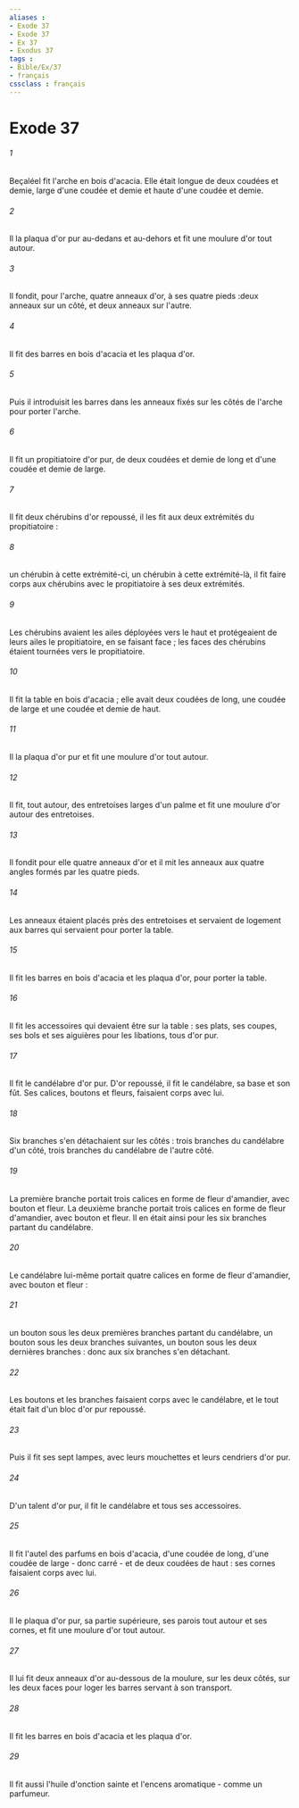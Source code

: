 ```yaml
---
aliases : 
- Exode 37
- Exode 37
- Ex 37
- Exodus 37
tags : 
- Bible/Ex/37
- français
cssclass : français
---
```


# Exode 37

###### 1
Beçaléel fit l'arche en bois d'acacia. Elle était longue de deux coudées et demie, large d'une coudée et demie et haute d'une coudée et demie. 
###### 2
Il la plaqua d'or pur au-dedans et au-dehors et fit une moulure d'or tout autour. 
###### 3
Il fondit, pour l'arche, quatre anneaux d'or, à ses quatre pieds :deux anneaux sur un côté, et deux anneaux sur l'autre. 
###### 4
Il fit des barres en bois d'acacia et les plaqua d'or. 
###### 5
Puis il introduisit les barres dans les anneaux fixés sur les côtés de l'arche pour porter l'arche. 
###### 6
Il fit un propitiatoire d'or pur, de deux coudées et demie de long et d'une coudée et demie de large. 
###### 7
Il fit deux chérubins d'or repoussé, il les fit aux deux extrémités du propitiatoire : 
###### 8
un chérubin à cette extrémité-ci, un chérubin à cette extrémité-là, il fit faire corps aux chérubins avec le propitiatoire à ses deux extrémités. 
###### 9
Les chérubins avaient les ailes déployées vers le haut et protégeaient de leurs ailes le propitiatoire, en se faisant face ; les faces des chérubins étaient tournées vers le propitiatoire. 
###### 10
Il fit la table en bois d'acacia ; elle avait deux coudées de long, une coudée de large et une coudée et demie de haut. 
###### 11
Il la plaqua d'or pur et fit une moulure d'or tout autour. 
###### 12
Il fit, tout autour, des entretoises larges d'un palme et fit une moulure d'or autour des entretoises. 
###### 13
Il fondit pour elle quatre anneaux d'or et il mit les anneaux aux quatre angles formés par les quatre pieds. 
###### 14
Les anneaux étaient placés près des entretoises et servaient de logement aux barres qui servaient pour porter la table. 
###### 15
Il fit les barres en bois d'acacia et les plaqua d'or, pour porter la table. 
###### 16
Il fit les accessoires qui devaient être sur la table : ses plats, ses coupes, ses bols et ses aiguières pour les libations, tous d'or pur. 
###### 17
Il fit le candélabre d'or pur. D'or repoussé, il fit le candélabre, sa base et son fût. Ses calices, boutons et fleurs, faisaient corps avec lui. 
###### 18
Six branches s'en détachaient sur les côtés : trois branches du candélabre d'un côté, trois branches du candélabre de l'autre côté. 
###### 19
La première branche portait trois calices en forme de fleur d'amandier, avec bouton et fleur. La deuxième branche portait trois calices en forme de fleur d'amandier, avec bouton et fleur. Il en était ainsi pour les six branches partant du candélabre. 
###### 20
Le candélabre lui-même portait quatre calices en forme de fleur d'amandier, avec bouton et fleur : 
###### 21
un bouton sous les deux premières branches partant du candélabre, un bouton sous les deux branches suivantes, un bouton sous les deux dernières branches : donc aux six branches s'en détachant. 
###### 22
Les boutons et les branches faisaient corps avec le candélabre, et le tout était fait d'un bloc d'or pur repoussé. 
###### 23
Puis il fit ses sept lampes, avec leurs mouchettes et leurs cendriers d'or pur. 
###### 24
D'un talent d'or pur, il fit le candélabre et tous ses accessoires. 
###### 25
Il fit l'autel des parfums en bois d'acacia, d'une coudée de long, d'une coudée de large - donc carré - et de deux coudées de haut : ses cornes faisaient corps avec lui. 
###### 26
Il le plaqua d'or pur, sa partie supérieure, ses parois tout autour et ses cornes, et fit une moulure d'or tout autour. 
###### 27
Il lui fit deux anneaux d'or au-dessous de la moulure, sur les deux côtés, sur les deux faces pour loger les barres servant à son transport. 
###### 28
Il fit les barres en bois d'acacia et les plaqua d'or. 
###### 29
Il fit aussi l'huile d'onction sainte et l'encens aromatique - comme un parfumeur. 
